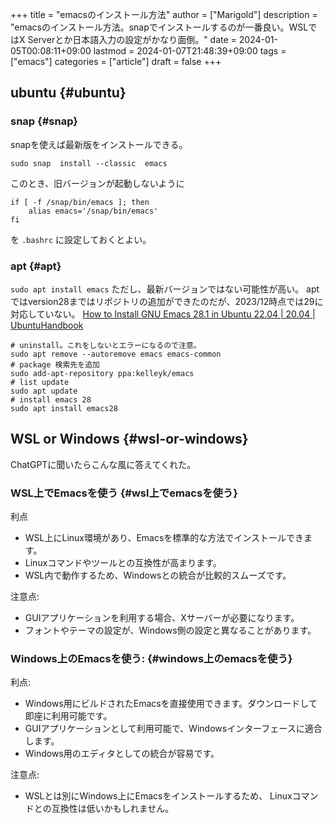 +++
title = "emacsのインストール方法"
author = ["Marigold"]
description = "emacsのインストール方法。snapでインストールするのが一番良い。WSLではX Serverとか日本語入力の設定がかなり面倒。"
date = 2024-01-05T00:08:11+09:00
lastmod = 2024-01-07T21:48:39+09:00
tags = ["emacs"]
categories = ["article"]
draft = false
+++

## ubuntu {#ubuntu}


### snap {#snap}

snapを使えば最新版をインストールできる。

```shell
sudo snap  install --classic  emacs
```

このとき、旧バージョンが起動しないように

```shell
if [ -f /snap/bin/emacs ]; then
    alias emacs='/snap/bin/emacs'
fi
```

を `.bashrc` に設定しておくとよい。


### apt {#apt}

`sudo apt install emacs` ただし、最新バージョンではない可能性が高い。
aptではversion28まではリポジトリの追加ができたのだが、2023/12時点では29に対応していない。
[How to Install GNU Emacs 28.1 in Ubuntu 22.04 | 20.04 | UbuntuHandbook](https://ubuntuhandbook.org/index.php/2022/06/install-gnu-emacs-28-1-ubuntu-22-04-20-04/)

```shell
# uninstall。これをしないとエラーになるので注意。
sudo apt remove --autoremove emacs emacs-common
# package 検索先を追加
sudo add-apt-repository ppa:kelleyk/emacs
# list update
sudo apt update
# install emacs 28
sudo apt install emacs28
```


## WSL or Windows {#wsl-or-windows}

ChatGPTに聞いたらこんな風に答えてくれた。


### WSL上でEmacsを使う {#wsl上でemacsを使う}

利点

-   WSL上にLinux環境があり、Emacsを標準的な方法でインストールできます。
-   Linuxコマンドやツールとの互換性が高まります。
-   WSL内で動作するため、Windowsとの統合が比較的スムーズです。

注意点:

-   GUIアプリケーションを利用する場合、Xサーバーが必要になります。
-   フォントやテーマの設定が、Windows側の設定と異なることがあります。


### Windows上のEmacsを使う: {#windows上のemacsを使う}

利点:

-   Windows用にビルドされたEmacsを直接使用できます。ダウンロードして即座に利用可能です。
-   GUIアプリケーションとして利用可能で、Windowsインターフェースに適合します。
-   Windows用のエディタとしての統合が容易です。

注意点:

-   WSLとは別にWindows上にEmacsをインストールするため、
    Linuxコマンドとの互換性は低いかもしれません。

